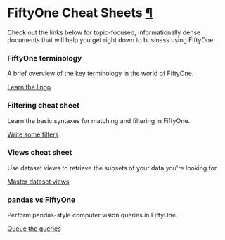 # FiftyOne Cheat Sheets [¶](\#fiftyone-cheat-sheets "Permalink to this headline")

Check out the links below for topic-focused, informationally dense documents
that will help you get right down to business using FiftyOne.

### FiftyOne terminology

A brief overview of the key terminology in the world of FiftyOne.

[Learn the lingo](fiftyone_terminology.html)

### Filtering cheat sheet

Learn the basic syntaxes for matching and filtering in FiftyOne.

[Write some filters](filtering_cheat_sheet.html)

### Views cheat sheet

Use dataset views to retrieve the subsets of your data you're looking for.

[Master dataset views](views_cheat_sheet.html)

### pandas vs FiftyOne

Perform pandas-style computer vision queries in FiftyOne.

[Queue the queries](pandas_vs_fiftyone.html)

